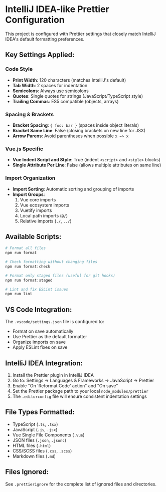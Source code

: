 # IntelliJ IDEA-like Prettier Configuration

This project is configured with Prettier settings that closely match IntelliJ IDEA's default formatting preferences.

## Key Settings Applied:

### Code Style

- **Print Width**: 120 characters (matches IntelliJ's default)
- **Tab Width**: 2 spaces for indentation
- **Semicolons**: Always use semicolons
- **Quotes**: Single quotes for strings (JavaScript/TypeScript style)
- **Trailing Commas**: ES5 compatible (objects, arrays)

### Spacing & Brackets

- **Bracket Spacing**: `{ foo: bar }` (spaces inside object literals)
- **Bracket Same Line**: False (closing brackets on new line for JSX)
- **Arrow Parens**: Avoid parentheses when possible `x => x`

### Vue.js Specific

- **Vue Indent Script and Style**: True (indent `<script>` and `<style>` blocks)
- **Single Attribute Per Line**: False (allows multiple attributes on same line)

### Import Organization

- **Import Sorting**: Automatic sorting and grouping of imports
- **Import Groups**:
  1. Vue core imports
  2. Vue ecosystem imports
  3. Vuetify imports
  4. Local path imports (`@/`)
  5. Relative imports (`./`, `../`)

## Available Scripts:

```bash
# Format all files
npm run format

# Check formatting without changing files
npm run format:check

# Format only staged files (useful for git hooks)
npm run format:staged

# Lint and fix ESLint issues
npm run lint
```

## VS Code Integration:

The `.vscode/settings.json` file is configured to:

- Format on save automatically
- Use Prettier as the default formatter
- Organize imports on save
- Apply ESLint fixes on save

## IntelliJ IDEA Integration:

1. Install the Prettier plugin in IntelliJ IDEA
2. Go to: Settings → Languages & Frameworks → JavaScript → Prettier
3. Enable "On 'Reformat Code' action" and "On save"
4. Set the Prettier package path to your local `node_modules/prettier`
5. The `.editorconfig` file will ensure consistent indentation settings

## File Types Formatted:

- TypeScript (`.ts`, `.tsx`)
- JavaScript (`.js`, `.jsx`)
- Vue Single File Components (`.vue`)
- JSON files (`.json`, `.jsonc`)
- HTML files (`.html`)
- CSS/SCSS files (`.css`, `.scss`)
- Markdown files (`.md`)

## Files Ignored:

See `.prettierignore` for the complete list of ignored files and directories.
